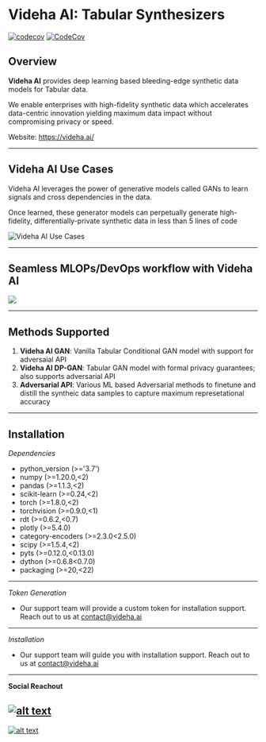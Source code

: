 # Videha AI: Tabular Synthesizers
[![codecov](https://codecov.io/gh/videha-ai/Tabular_Synthesizers/branch/main/graph/badge.svg?token=5VSP2B3Y4Y)](https://codecov.io/gh/videha-ai/Tabular_Synthesizers)
[![CodeCov](https://github.com/videha-ai/Tabular_Synthesizers/actions/workflows/codeconv.yml/badge.svg)](https://github.com/videha-ai/Tabular_Synthesizers/actions/workflows/codeconv.yml)


**Overview**
---

**Videha AI** provides deep learning based bleeding-edge synthetic data models for Tabular data.

We enable enterprises with high-fidelity synthetic data which accelerates data-centric innovation yielding maximum data impact without compromising privacy or speed.

Website: https://videha.ai/

---     

**Videha AI Use Cases**
---
Videha AI leverages the power of generative models called GANs to learn signals and cross dependencies in the data. 

Once learned, these generator models can perpetually generate high-fidelity, differentially-private synthetic data in less than 5 lines of code


![](https://i.imgur.com/bXaJXZl.png "Videha AI Use Cases")

---

**Seamless MLOPs/DevOps workflow with Videha AI**
--

![](https://i.imgur.com/R0dTQZ6.png)

---

 **Methods Supported**
---

1. **Videha AI GAN**: Vanilla Tabular Conditional GAN model with support for adversaial API 
2. **Videha AI DP-GAN**:  Tabular GAN model with formal privacy guarantees; also supports adversarial API
3. **Adversarial API**: Various ML based Adversarial methods to finetune and distill the syntheic data samples to capture maximum represetational accuracy

---

**Installation**
---

*Dependencies*

- python_version (>='3.7')
- numpy (>=1.20.0,<2)
- pandas (>=1.1.3,<2)
- scikit-learn (>=0.24,<2)
- torch (>=1.8.0,<2)
- torchvision  (>=0.9.0,<1)
- rdt (>=0.6.2,<0.7)
- plotly (>=5.4.0)
- category-encoders (>=2.3.0<2.5.0)
- scipy (>=1.5.4,<2)
- pyts  (>=0.12.0,<0.13.0)
- dython (>=0.6.8<0.7.0)
- packaging (>=20,<22)

---
*Token Generation*
- Our support team will provide a custom token for installation support. Reach out to us at contact@videha.ai 

---
*Installation*
- Our support team will guide you with installation support. Reach out to us at contact@videha.ai

---


**Social Reachout**


[![alt text][1.1]][1]
---

[![alt text][2.1]][2]


[1.1]: https://i.imgur.com/YCdR3o9.png 
[1]:   https://twitter.com/VidehaAI

[2.1]: https://i.imgur.com/rwYRqn6.png
[2]:https://www.linkedin.com/company/videha-ai/


